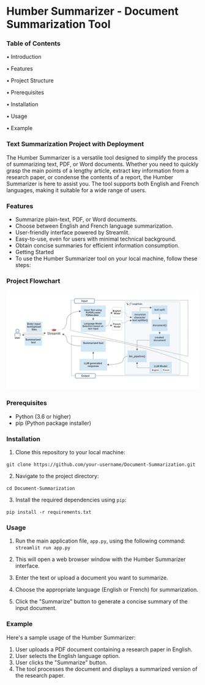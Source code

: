 # Humber Summarizer - Document Summarization Tool

### Table of Contents
•	Introduction

•	Features

•	Project Structure

•	Prerequisites

•	Installation

•	Usage

•	Example


### Text Summarization Project with Deployment
The Humber Summarizer is a versatile tool designed to simplify the process of summarizing text, PDF, or Word documents. Whether you need to quickly grasp the main points of a lengthy article, extract key information from a research paper, or condense the contents of a report, the Humber Summarizer is here to assist you. The tool supports both English and French languages, making it suitable for a wide range of users.

### Features
- Summarize plain-text, PDF, or Word documents.
- Choose between English and French language summarization.
- User-friendly interface powered by Streamlit.
- Easy-to-use, even for users with minimal technical background.
- Obtain concise summaries for efficient information consumption.
- Getting Started
- To use the Humber Summarizer tool on your local machine, follow these steps:

### Project Flowchart
![Alt text](https://github.com/Sofiaanjum/Humber-Summarizer/blob/main/flowchart.png)


### Prerequisites
- Python (3.6 or higher)
- pip (Python package installer)

### Installation
1. Clone this repository to your local machine:

`git clone https://github.com/your-username/Document-Summarization.git`

2. Navigate to the project directory:

`cd Document-Summarization`

3. Install the required dependencies using `pip`:

`pip install -r requirements.txt`

### Usage
1. Run the main application file, `app.py`, using the following command:
`streamlit run app.py`

2. This will open a web browser window with the Humber Summarizer interface.

3. Enter the text or upload a document you want to summarize.

4. Choose the appropriate language (English or French) for summarization.

5. Click the "Summarize" button to generate a concise summary of the input document.

### Example
Here's a sample usage of the Humber Summarizer:

1. User uploads a PDF document containing a research paper in English.
2. User selects the English language option.
3. User clicks the "Summarize" button.
4. The tool processes the document and displays a summarized version of the research paper.

